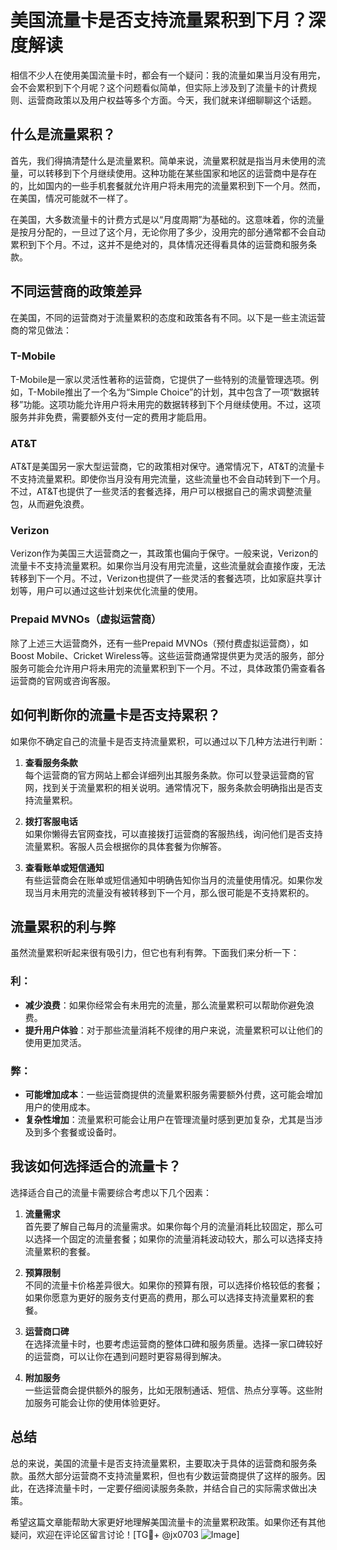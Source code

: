 # 美国流量卡是否支持流量累积到下月？深度解读

相信不少人在使用美国流量卡时，都会有一个疑问：我的流量如果当月没有用完，会不会累积到下个月呢？这个问题看似简单，但实际上涉及到了流量卡的计费规则、运营商政策以及用户权益等多个方面。今天，我们就来详细聊聊这个话题。

## 什么是流量累积？

首先，我们得搞清楚什么是流量累积。简单来说，流量累积就是指当月未使用的流量，可以转移到下个月继续使用。这种功能在某些国家和地区的运营商中是存在的，比如国内的一些手机套餐就允许用户将未用完的流量累积到下一个月。然而，在美国，情况可能就不一样了。

在美国，大多数流量卡的计费方式是以“月度周期”为基础的。这意味着，你的流量是按月分配的，一旦过了这个月，无论你用了多少，没用完的部分通常都不会自动累积到下个月。不过，这并不是绝对的，具体情况还得看具体的运营商和服务条款。

## 不同运营商的政策差异

在美国，不同的运营商对于流量累积的态度和政策各有不同。以下是一些主流运营商的常见做法：

### T-Mobile
T-Mobile是一家以灵活性著称的运营商，它提供了一些特别的流量管理选项。例如，T-Mobile推出了一个名为“Simple Choice”的计划，其中包含了一项“数据转移”功能。这项功能允许用户将未用完的数据转移到下个月继续使用。不过，这项服务并非免费，需要额外支付一定的费用才能启用。

### AT&T
AT&T是美国另一家大型运营商，它的政策相对保守。通常情况下，AT&T的流量卡不支持流量累积。即使你当月没有用完流量，这些流量也不会自动转到下一个月。不过，AT&T也提供了一些灵活的套餐选择，用户可以根据自己的需求调整流量包，从而避免浪费。

### Verizon
Verizon作为美国三大运营商之一，其政策也偏向于保守。一般来说，Verizon的流量卡不支持流量累积。如果你当月没有用完流量，这些流量就会直接作废，无法转移到下一个月。不过，Verizon也提供了一些灵活的套餐选项，比如家庭共享计划等，用户可以通过这些计划来优化流量的使用。

### Prepaid MVNOs（虚拟运营商）
除了上述三大运营商外，还有一些Prepaid MVNOs（预付费虚拟运营商），如Boost Mobile、Cricket Wireless等。这些运营商通常提供更为灵活的服务，部分服务可能会允许用户将未用完的流量累积到下一个月。不过，具体政策仍需查看各运营商的官网或咨询客服。

## 如何判断你的流量卡是否支持累积？

如果你不确定自己的流量卡是否支持流量累积，可以通过以下几种方法进行判断：

1. **查看服务条款**  
   每个运营商的官方网站上都会详细列出其服务条款。你可以登录运营商的官网，找到关于流量累积的相关说明。通常情况下，服务条款会明确指出是否支持流量累积。

2. **拨打客服电话**  
   如果你懒得去官网查找，可以直接拨打运营商的客服热线，询问他们是否支持流量累积。客服人员会根据你的具体套餐为你解答。

3. **查看账单或短信通知**  
   有些运营商会在账单或短信通知中明确告知你当月的流量使用情况。如果你发现当月未用完的流量没有被转移到下一个月，那么很可能是不支持累积的。

## 流量累积的利与弊

虽然流量累积听起来很有吸引力，但它也有利有弊。下面我们来分析一下：

### 利：
- **减少浪费**：如果你经常会有未用完的流量，那么流量累积可以帮助你避免浪费。
- **提升用户体验**：对于那些流量消耗不规律的用户来说，流量累积可以让他们的使用更加灵活。

### 弊：
- **可能增加成本**：一些运营商提供的流量累积服务需要额外付费，这可能会增加用户的使用成本。
- **复杂性增加**：流量累积可能会让用户在管理流量时感到更加复杂，尤其是当涉及到多个套餐或设备时。

## 我该如何选择适合的流量卡？

选择适合自己的流量卡需要综合考虑以下几个因素：

1. **流量需求**  
   首先要了解自己每月的流量需求。如果你每个月的流量消耗比较固定，那么可以选择一个固定的流量套餐；如果你的流量消耗波动较大，那么可以选择支持流量累积的套餐。

2. **预算限制**  
   不同的流量卡价格差异很大。如果你的预算有限，可以选择价格较低的套餐；如果你愿意为更好的服务支付更高的费用，那么可以选择支持流量累积的套餐。

3. **运营商口碑**  
   在选择流量卡时，也要考虑运营商的整体口碑和服务质量。选择一家口碑较好的运营商，可以让你在遇到问题时更容易得到解决。

4. **附加服务**  
   一些运营商会提供额外的服务，比如无限制通话、短信、热点分享等。这些附加服务可能会让你的使用体验更好。

## 总结

总的来说，美国的流量卡是否支持流量累积，主要取决于具体的运营商和服务条款。虽然大部分运营商不支持流量累积，但也有少数运营商提供了这样的服务。因此，在选择流量卡时，一定要仔细阅读服务条款，并结合自己的实际需求做出决策。

希望这篇文章能帮助大家更好地理解美国流量卡的流量累积政策。如果你还有其他疑问，欢迎在评论区留言讨论！[TG💪+ @jx0703 ![Image](https://github.com/user-attachments/assets/dbca1d08-cadb-493c-b0ec-ad6f7a83f270)]